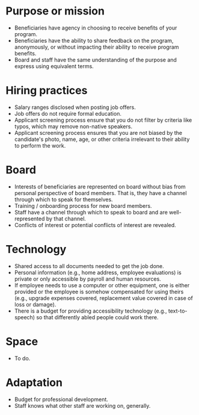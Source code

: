 # Purpose or mission

- Beneficiaries have agency in choosing to receive benefits of your program.
- Beneficiaries have the ability to share feedback on the program, anonymously, or without impacting their ability to receive program benefits.
- Board and staff have the same understanding of the purpose and express using equivalent terms.

# Hiring practices

- Salary ranges disclosed when posting job offers.
- Job offers do not require formal education.
- Applicant screening process ensure that you do not filter by criteria like typos, which may remove non-native speakers.
- Applicant screening process ensures that you are not biased by the candidate's photo, name, age, or other criteria irrelevant to their ability to perform the work.

# Board

- Interests of beneficiaries are represented on board without bias from personal perspective of board members. That is, they have a channel through which to speak for themselves.
- Training / onboarding process for new board members.
- Staff have a channel through which to speak to board and are well-represented by that channel.
- Conflicts of interest or potential conflicts of interest are revealed.

# Technology

- Shared access to all documents needed to get the job done.
- Personal information (e.g., home address, employee evaluations) is private or only accessible by payroll and human resources.
- If employee needs to use a computer or other equipment, one is either provided or the employee is somehow compensated for using theirs (e.g., upgrade expenses covered, replacement value covered in case of loss or damage).
- There is a budget for providing accessibility technology (e.g., text-to-speech) so that differently abled people could work there.

# Space

- To do.

# Adaptation

- Budget for professional development.
- Staff knows what other staff are working on, generally.